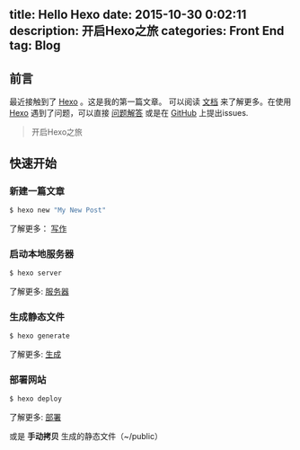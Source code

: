 title: Hello Hexo
date: 2015-10-30 0:02:11
description: 开启Hexo之旅
categories: Front End
tag: Blog
---
## 前言

最近接触到了 [Hexo](http://hexo.io/) 。这是我的第一篇文章。 可以阅读 [文档](http://hexo.io/docs/)  来了解更多。在使用[Hexo](http://hexo.io/) 遇到了问题，可以直接 [问题解答](http://hexo.io/docs/troubleshooting.html) 或是在 [GitHub](https://github.com/hexojs/hexo/issues) 上提出issues.
<!-- more -->
> 开启Hexo之旅

## 快速开始

### 新建一篇文章

``` bash
$ hexo new "My New Post"
```

了解更多： [写作](http://hexo.io/docs/writing.html)

### 启动本地服务器

``` bash
$ hexo server
```

了解更多: [服务器](http://hexo.io/docs/server.html)

### 生成静态文件

``` bash
$ hexo generate
```

了解更多: [生成](http://hexo.io/docs/generating.html)

### 部署网站

``` bash
$ hexo deploy
```

了解更多: [部署](http://hexo.io/docs/deployment.html)

或是 **手动拷贝** 生成的静态文件（~/public）
